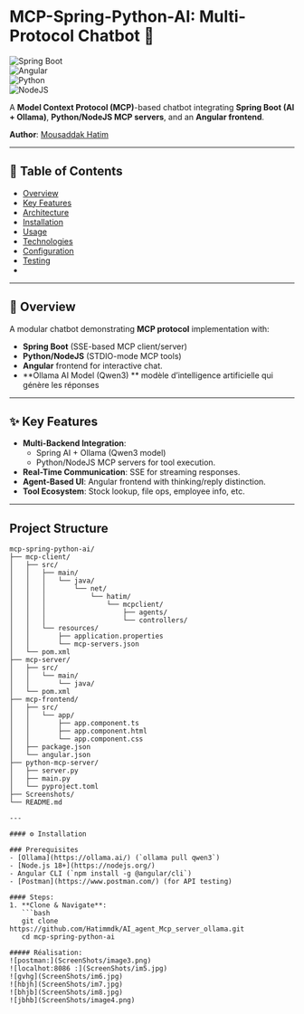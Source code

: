 # MCP-Spring-Python-AI: Multi-Protocol Chatbot 🚀  


![Spring Boot](https://img.shields.io/badge/Spring%20Boot-3.x-brightgreen.svg)  
![Angular](https://img.shields.io/badge/Angular-20.x-red.svg)  
![Python](https://img.shields.io/badge/Python-3.x-blue.svg)  
![NodeJS](https://img.shields.io/badge/NodeJS-18+-green.svg)  

A **Model Context Protocol (MCP)**-based chatbot integrating **Spring Boot (AI + Ollama)**, **Python/NodeJS MCP servers**, and an **Angular frontend**.  

**Author**: [Mousaddak Hatim](https://github.com/Hatimmdk/AI_agent_Mcp_server_ollama.git)  

---

## 📌 Table of Contents  
- [Overview](#-overview)  
- [Key Features](#-key-features)  
- [Architecture](#-architecture)  
- [Installation](#-installation)  
- [Usage](#-usage)  
- [Technologies](#-technologies)  
- [Configuration](#-configuration)  
- [Testing](#-testing--debugging)  
-

---

## 🌟 Overview  
A modular chatbot demonstrating **MCP protocol** implementation with:  
- **Spring Boot** (SSE-based MCP client/server)  
- **Python/NodeJS** (STDIO-mode MCP tools)  
- **Angular** frontend for interactive chat.
- **Ollama AI Model (Qwen3) ** modèle d’intelligence artificielle qui génère les réponses

---

## ✨ Key Features  
- **Multi-Backend Integration**:  
  - Spring AI + Ollama (Qwen3 model)  
  - Python/NodeJS MCP servers for tool execution.  
- **Real-Time Communication**: SSE for streaming responses.  
- **Agent-Based UI**: Angular frontend with thinking/reply distinction.  
- **Tool Ecosystem**: Stock lookup, file ops, employee info, etc.  

---

##  Project Structure

```plaintext
mcp-spring-python-ai/
├── mcp-client/
│   ├── src/
│   │   ├── main/
│   │   │   └── java/
│   │   │       └── net/
│   │   │           └── hatim/
│   │   │               └── mcpclient/
│   │   │                   ├── agents/
│   │   │                   └── controllers/
│   │   └── resources/
│   │       ├── application.properties
│   │       └── mcp-servers.json
│   └── pom.xml
├── mcp-server/
│   ├── src/
│   │   └── main/
│   │       └── java/
│   └── pom.xml
├── mcp-frontend/
│   ├── src/
│   │   └── app/
│   │       ├── app.component.ts
│   │       ├── app.component.html
│   │       └── app.component.css
│   ├── package.json
│   └── angular.json
├── python-mcp-server/
│   ├── server.py
│   ├── main.py
│   └── pyproject.toml
├── Screenshots/
└── README.md

---

#### ⚙️ Installation

### Prerequisites
- [Ollama](https://ollama.ai/) (`ollama pull qwen3`)
- [Node.js 18+](https://nodejs.org/)
- Angular CLI (`npm install -g @angular/cli`)
- [Postman](https://www.postman.com/) (for API testing)

#### Steps:
1. **Clone & Navigate**:
   ```bash
   git clone https://github.com/Hatimmdk/AI_agent_Mcp_server_ollama.git 
   cd mcp-spring-python-ai
   
##### Réalisation:
![postman:](ScreenShots/image3.png)
![localhot:8086 :](ScreenShots/im5.jpg)
![gvhg](ScreenShots/im6.jpg)
![hbjh](ScreenShots/im7.jpg)
![bhjb](ScreenShots/im8.jpg)
![jbhb](ScreenShots/image4.png)



